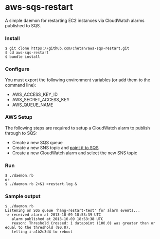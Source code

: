 # aws-sqs-restart
A simple daemon for restarting EC2 instances via CloudWatch alarms published
to SQS.

### Install

```
$ git clone https://github.com/chetan/aws-sqs-restart.git
$ cd aws-sqs-restart
$ bundle install
```

### Configure

You must export the following environment variables (or add them to the
command line):

 * AWS_ACCESS_KEY_ID
 * AWS_SECRET_ACCESS_KEY
 * AWS_QUEUE_NAME

### AWS Setup

The following steps are required to setup a CloudWatch alarm to publish through
to SQS:

 * Create a new SQS queue
 * Create a new SNS topic and [point it to SQS](http://docs.aws.amazon.com/sns/latest/dg/SendMessageToSQS.html)
 * Create a new CloudWatch alarm and select the new SNS topic

### Run

```
$ ./daemon.rb
or
$ ./daemon.rb 2>&1 >restart.log &
```

### Sample output

```
$ ./daemon.rb
Listening on SQS queue 'hang-restart-test' for alarm events...
-> received alarm at 2013-10-09 18:53:39 UTC
   alarm published at 2013-10-09 18:53:38 UTC
   reason: Threshold Crossed: 1 datapoint (100.0) was greater than or equal to the threshold (90.0).
   telling i-a1b2c3d4 to reboot
```
